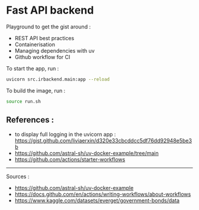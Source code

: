 # Fast API backend

Playground to get the gist around :
- REST API best practices
- Containerisation
- Managing dependencies with uv
- Github workflow for CI

To start the app, run :
```bash
uvicorn src.irbackend.main:app --reload
```

To build the image, run :
```bash
source run.sh
```

## References :
- to display full logging in the uvicorn app :
    https://gist.github.com/liviaerxin/d320e33cbcddcc5df76dd92948e5be3b
- https://github.com/astral-sh/uv-docker-example/tree/main
- https://github.com/actions/starter-workflows
***

Sources :
- https://github.com/astral-sh/uv-docker-example
- https://docs.github.com/en/actions/writing-workflows/about-workflows
- https://www.kaggle.com/datasets/everget/government-bonds/data
